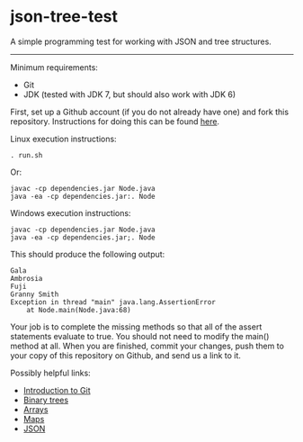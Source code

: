 # json-tree-test
A simple programming test for working with JSON and tree structures.

--------------------------------------------------------------------

Minimum requirements:
* Git
* JDK (tested with JDK 7, but should also work with JDK 6)

First, set up a Github account (if you do not already have one) and fork this repository. Instructions for doing this can be found [here](https://help.github.com/articles/fork-a-repo/).

Linux execution instructions:

    . run.sh

Or:
	
    javac -cp dependencies.jar Node.java
    java -ea -cp dependencies.jar:. Node

Windows execution instructions:

    javac -cp dependencies.jar Node.java
    java -ea -cp dependencies.jar;. Node

This should produce the following output:

    Gala
    Ambrosia
    Fuji
    Granny Smith
    Exception in thread "main" java.lang.AssertionError
        at Node.main(Node.java:68)

Your job is to complete the missing methods so that all of the assert statements evaluate to true. You should not need to modify the main() method at all. When you are finished, commit your changes, push them to your copy of this repository on Github, and send us a link to it.

Possibly helpful links:
* [Introduction to Git](http://rogerdudler.github.io/git-guide/)
* [Binary trees](https://en.wikipedia.org/wiki/Binary_tree)
* [Arrays](https://en.wikipedia.org/wiki/Array_data_structure)
* [Maps](https://en.wikipedia.org/wiki/Associative_array)
* [JSON](http://json.org/)
